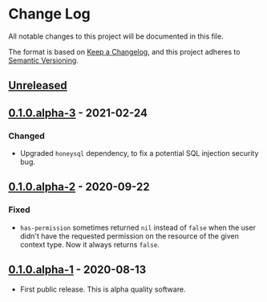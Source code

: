 # Change Log
All notable changes to this project will be documented in this file.

The format is based on [Keep a Changelog](https://keepachangelog.com/en/1.0.0/),
and this project adheres to [Semantic Versioning](https://semver.org/spec/v2.0.0.html).

## [Unreleased]

## [0.1.0.alpha-3] - 2021-02-24
### Changed
- Upgraded `honeysql` dependency, to fix a potential SQL injection security bug.

## [0.1.0.alpha-2] - 2020-09-22
### Fixed
- `has-permission` sometimes returned `nil` instead of `false` when the user didn't have the requested permission on the resource of the given context type. Now it always returns `false`.

## [0.1.0.alpha-1] - 2020-08-13
- First public release. This is alpha quality software.

[Unreleased]: https://github.com/magnetcoop/rbac/compare/v0.1.0.alpha-3...HEAD
[0.1.0.alpha-3]: https://github.com/magnetcoop/rbac/compare/v0.1.0.alpha-2...v0.1.0.alpha-3
[0.1.0.alpha-2]: https://github.com/magnetcoop/rbac/compare/v0.1.0.alpha-1...v0.1.0.alpha-2
[0.1.0.alpha-1]: https://github.com/magnetcoop/rbac/releases/tag/v0.1.0.alpha-1
